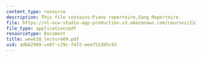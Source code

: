```yaml
---
content_type: resource
description: This file contains:Piano repertoire,Song Repertoire.
file: https://ol-ocw-studio-app-production.s3.amazonaws.com/courses/21m-011-introduction-to-western-music-spring-2006/adbb2909ce07c29cf4f2eea751305c93_week10_lecture09.pdf
file_type: application/pdf
resourcetype: Document
title: week10_lecture09.pdf
uid: adbb2909-ce07-c29c-f4f2-eea751305c93
---
```

